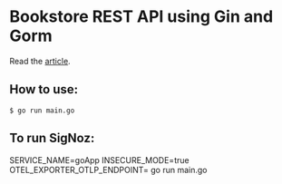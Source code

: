 # Bookstore REST API using Gin and Gorm

Read the [article](https://blog.logrocket.com/how-to-build-a-rest-api-with-golang-using-gin-and-gorm/).

## How to use:

```
$ go run main.go
```


## To run SigNoz:
SERVICE_NAME=goApp INSECURE_MODE=true OTEL_EXPORTER_OTLP_ENDPOINT=<IP of SigNoz backend:4317> go run main.go